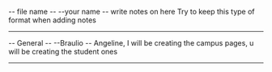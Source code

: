 -- file name --
--your name --
write notes on here 
Try to keep this type of format when adding notes 
--  --


-- General --
--Braulio --
Angeline, I will be creating the campus pages, u will be creating the student ones
--  --

